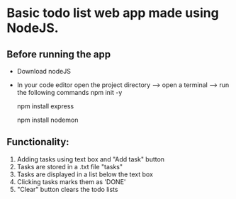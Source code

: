# Basic todo list web app made using NodeJS.
## Before running the app
- Download nodeJS 
- In your code editor open the project directory --> open a terminal --> run the following commands
  npm init -y
  
  npm install express
  
  npm install nodemon
  

## Functionality:
1. Adding tasks using text box and "Add task" button
2. Tasks are stored in a .txt file "tasks"
3. Tasks are displayed in a list below the text box
4. Clicking tasks marks them as 'DONE'
5. "Clear" button clears the todo lists
